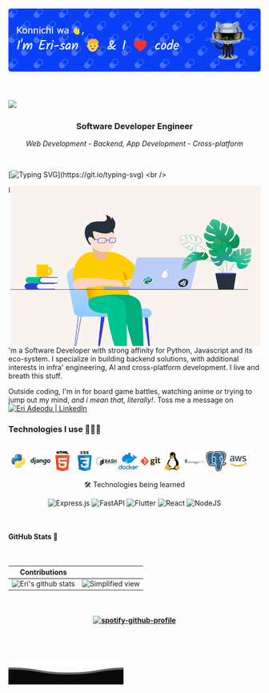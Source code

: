 <center>

# ![](./assets/github-header-image%20(5).png)
</center>

<br />

![](https://visitor-badge.glitch.me/badge?page_id=50-Course.50-Course)
<br />

<center>

### Software Developer Engineer
*Web Development - Backend, App Development - Cross-platform*
</center>

<br />

[![Typing SVG](https://readme-typing-svg.herokuapp.com?font=Krona+One&size=21&color=1D6FF7&background=1E73FF00&vCenter=true&multiline=true&width=350&lines=So%2C+who's+this+guy%3F!)](https://git.io/typing-svg)
<br />

<img align="right" alt="GIF" src="./assets/python-2.gif" width="500" height="320" />

I'm a Software Developer with strong affinity for Python, Javascript and its eco-system. I specialize in building backend solutions, with additional interests in infra' engineering, AI and cross-platform development. I live and breath this stuff.

Outside coding, I'm in for board game battles, watching anime or trying to jump out my mind, *and i mean that, literally!*.
Toss me a message on  <span> <a href="https://www.linkedin.com/in/symply-eri/"><img src="https://raw.githubusercontent.com/yushi1007/yushi1007/main/images/linkedin.svg" alt="Eri Adeodu | LinkedIn" width="21px"/></a></span>

### Technologies I use 👨🏻‍💻 
 
 <br />
  <code><img height="40" src="https://raw.githubusercontent.com/github/explore/80688e429a7d4ef2fca1e82350fe8e3517d3494d/topics/python/python.png"></code>
  <code><img height="40" src="https://raw.githubusercontent.com/github/explore/80688e429a7d4ef2fca1e82350fe8e3517d3494d/topics/django/django.png"></code>
  <code><img height="40" src="https://raw.githubusercontent.com/github/explore/80688e429a7d4ef2fca1e82350fe8e3517d3494d/topics/html/html.png"></code>
  <code><img height="40" src="https://raw.githubusercontent.com/github/explore/80688e429a7d4ef2fca1e82350fe8e3517d3494d/topics/css/css.png"></code>
  <code><img height="40" src="https://raw.githubusercontent.com/github/explore/80688e429a7d4ef2fca1e82350fe8e3517d3494d/topics/bash/bash.png"></code>
  <code><img height="40" src="https://raw.githubusercontent.com/github/explore/80688e429a7d4ef2fca1e82350fe8e3517d3494d/topics/docker/docker.png"></code>
  <code><img height="40" src="https://raw.githubusercontent.com/github/explore/80688e429a7d4ef2fca1e82350fe8e3517d3494d/topics/git/git.png"></code>
  <code><img height="40" src="https://raw.githubusercontent.com/github/explore/80688e429a7d4ef2fca1e82350fe8e3517d3494d/topics/linux/linux.png"></code>
  <code><img height="40" src="https://raw.githubusercontent.com/github/explore/80688e429a7d4ef2fca1e82350fe8e3517d3494d/topics/mongodb/mongodb.png"></code>
  <code><img height="40" src="https://raw.githubusercontent.com/github/explore/80688e429a7d4ef2fca1e82350fe8e3517d3494d/topics/postgresql/postgresql.png"></code>
  <code><img height="40" src="https://raw.githubusercontent.com/github/explore/80688e429a7d4ef2fca1e82350fe8e3517d3494d/topics/aws/aws.png"></code>
<br />

<p></p>
<div align="center">
<p align="center">🛠 Technologies being learned</p>

![Express.js](https://img.shields.io/badge/express.js-%23404d59.svg?style=for-the-badge&logo=express&logoColor=%2361DAFB)
![FastAPI](https://img.shields.io/badge/FastAPI-005571?style=for-the-badge&logo=fastapi)
![Flutter](https://img.shields.io/badge/Flutter-%2302569B.svg?style=for-the-badge&logo=Flutter&logoColor=white)
![React](https://img.shields.io/badge/react-%2320232a.svg?style=for-the-badge&logo=react&logoColor=%2361DAFB)
![NodeJS](https://img.shields.io/badge/node.js-6DA55F?style=for-the-badge&logo=node.js&logoColor=white)


</div>

<br />

#### GitHub Stats 📝

<br />

| **Contributions** |  |
| --- | --- |
| ![Eri's github stats](https://github-readme-stats.vercel.app/api?username=50-Course&show_icons=true&title_color=f6c32c&icon_color=f6c32c&text_color=9f9f9f&bg_color=151515&count_private=true) | ![Simplified view](https://github-readme-streak-stats.herokuapp.com/?user=50-Course) |

<br />

<p>

<span><h4 align="left">

<center>

[![spotify-github-profile](https://spotify-github-profile.vercel.app/api/view?uid=31rtiuyk7kwryhvz4ieev73r4t4a&cover_image=true&theme=default&bar_color=0940f5)](https://github.com/kittinan/spotify-github-profile)
</center>


<br />

# ![Header](./assets/footer.svg)